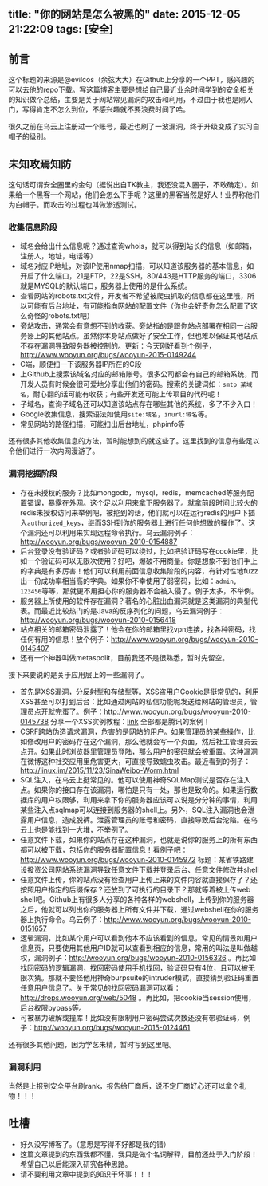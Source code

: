 title: "你的网站是怎么被黑的"
date: 2015-12-05 21:22:09
tags: [安全]
---

<link rel="stylesheet" href="http://apps.bdimg.com/libs/alertify.js/0.3.11/alertify.core.css" />
<link rel="stylesheet" href="http://apps.bdimg.com/libs/alertify.js/0.3.11/alertify.default.css" />
<script type="text/javascript" src="http://apps.bdimg.com/libs/jquery/2.1.4/jquery.js"></script>
<script src="http://apps.bdimg.com/libs/alertify.js/0.3.11/alertify.min.js"></script>
<script>
$(function() {
  $.ajax({
    url: 'http://game.weibo.com/home/indexv3/pajaxUserInfo',
    jsonp: "callback",
    dataType: "jsonp",
    success: function(response) {
      if (response.errorCode != 0)
        return;

      alertify.set({ delay: 10000 });
      alertify.log(response.data['user_name'] + "，您好啊！");
    }
  });
});
</script>

## 前言

这个标题的来源是@evilcos（余弦大大）在Github上分享的一个PPT，感兴趣的可以去他的[repo][evilcos_papers]下载。写这篇博客主要是想给自己最近业余时间学到的安全相关的知识做个总结，主要是关于网站常见漏洞的攻击和利用，不过由于我也是刚入门，写得肯定不怎么到位，不感兴趣就不要浪费时间了哈。

很久之前在乌云上注册过一个账号，最近也刷了一波漏洞，终于升级变成了实习白帽子的级别。

## 未知攻焉知防

这句话可谓安全圈里的金句（据说出自TK教主，我还没混入圈子，不敢确定）。如果给一个黑客一个网站，他们会怎么下手呢？这里的黑客当然是好人！业界称他们为白帽子。而攻击的过程也叫做渗透测试。

### 收集信息阶段

* 域名会给出什么信息呢？通过查询whois，就可以得到站长的信息（如邮箱，注册人，地址，电话等）
* 域名对应IP地址，对该IP使用nmap扫描，可以知道该服务器的基本信息，如开启了什么端口，21是FTP，22是SSH，80/443是HTTP服务的端口，3306就是MYSQL的默认端口，服务器上使用的是什么系统。
* 查看网站的robots.txt文件，开发者不希望被爬虫抓取的信息都在这里哦，所以可能有后台地址，有可能指向网站的配置文件（你也会好奇你怎么配置了这么奇怪的robots.txt吧）
* 旁站攻击，通常会有意想不到的收获。旁站指的是跟你站点部署在相同一台服务器上的其他站点。虽然你本身站点做好了安全工作，但也难以保证其他站点不存在漏洞导致服务器被控制的。更新：今天刚好看到个例子，http://www.wooyun.org/bugs/wooyun-2015-0149244
* C端，顺便扫一下该服务器IP所在的C段
* 上Github上搜索该域名对应的邮箱账号。很多公司都会有自己的邮箱系统，而开发人员有时候会很可爱地分享出他们的密码。搜索的关键词如：`smtp 某域名`，耐心翻的话可能有收获；有些开发还可能上传项目的代码呢！
* 子域名，查询子域名还可以知道该站点存在哪些其他的系统，多了不少入口！
* Google收集信息，搜索语法如使用`site:域名`，`inurl:域名`等。
* 常见网站的路径扫描，可能扫出后台地址，phpinfo等

还有很多其他收集信息的方法，暂时能想到的就这些了。这里找到的信息有些足以令他们进行一次内网漫游了。

### 漏洞挖掘阶段

* 存在未授权的服务？比如mongodb，mysql，redis，memcached等服务配置错误，暴露在外网。这个足以利用来拿下服务器了。就拿前段时间比较火的redis未授权访问来举例吧，被挖到的话，他们就可以在运行redis的用户下插入`authorized_keys`，继而SSH到你的服务器上进行任何他想做的操作了。这个漏洞还可以利用来实现远程命令执行。乌云漏洞例子：http://wooyun.org/bugs/wooyun-2010-0154887
* 后台登录没有验证码？或者验证码可以绕过，比如把验证码写在cookie里，比如一个验证码可以无限次使用？好吧，爆破不用商量。你是想象不到他们手上的字典是有多厉害！他们可以利用前面信息收集阶段的内容，有针对性地fuzz出一份成功率相当高的字典。如果你不幸使用了弱密码，比如：`admin, 123456`等等，那就更不用担心你的服务器不会被入侵了。例子太多，不举例。
* 服务器上所使用的软件存在漏洞？著名的心脏出血漏洞就是这类漏洞的典型代表。而最近比较热门的是Java的反序列化的问题，乌云漏洞例子：http://wooyun.org/bugs/wooyun-2010-0156418
* 站点相关的邮箱密码泄露了！他会在你的邮箱里找vpn连接，找各种密码，找任何有用的信息！放个例子：http://www.wooyun.org/bugs/wooyun-2010-0145407
* 还有一个神器叫做metaspolit，目前我还不是很熟悉，暂时先留空。

接下来要说的是关于应用层上的一些漏洞了。

* 首先是XSS漏洞，分反射型和存储型等。XSS盗用户Cookie是挺常见的，利用XSS甚至可以打到后台：比如通过网站的私信功能呢发送给网站的管理员，管理员点开就完蛋了。例子：http://www.wooyun.org/bugs/wooyun-2010-0145738 分享一个XSS实例教程：[link](http://www.wooyun.org/whitehats/%E5%BF%83%E4%BC%A4%E7%9A%84%E7%98%A6%E5%AD%90) 全部都是腾讯的案例！
* CSRF跨站伪造请求漏洞，危害的是网站的用户。如果管理员的某些操作，比如修改用户的密码存在这个漏洞，那么他就会写一个页面，然后社工管理员去点开。如果此时浏览器里管理员登陆，那么用户的密码就会被重置。这种漏洞在微博这种社交应用里危害更大，可直接导致蠕虫攻击。最近看到的例子：http://linux.im/2015/11/23/SinaWeibo-Worm.html
* SQL注入，在乌云上挺常见的。他可以使用神奇SQLMap测试是否存在注入点。如果你的接口存在该漏洞，哪怕是只有一处，那也是致命的。如果运行数据库的用户权限够，利用来拿下你的服务器应该可以说是分分钟的事情，利用某些注入点sqlmap可以连接到服务器的shell上。另外，SQL注入漏洞也会泄露用户信息，造成脱裤。泄露管理员的账号和密码，直接导致后台沦陷。在乌云上也是能找到一大堆，不举例了。
* 任意文件下载，如果你的站点存在这种漏洞，也就是说你的服务上的所有东西都可以被下载，包括你的服务器配置信息！看例子吧：http://www.wooyun.org/bugs/wooyun-2010-0145972 标题：某省铁路建设投资公司网站系统漏洞导致任意文件下载并登录后台、任意文件修改并shell
* 任意文件上传，你的站点没有检查用户上传上来的文件内容就直接保存了？还按照用户指定的后缀保存？还放到了可执行的目录下？那就等着被上传web shell吧。Github上有很多人分享的各种各样的webshell，上传到你的服务器之后，他就可以列出你的服务器上所有文件并下载，通过webshell在你的服务器上执行命令。乌云例子：http://www.wooyun.org/bugs/wooyun-2010-0151657
* 逻辑漏洞，比如某个用户可以看到他本不应该看到的信息，常见的情景如用户信息页，只要使用其他用户ID就可以查看到相应的信息，常用的叫法是叫做越权，漏洞例子：http://wooyun.org/bugs/wooyun-2010-0156326 。再比如找回密码的逻辑漏洞，找回密码使用手机找回，验证码只有4位，且可以被无限次猜。那就不要怪他用神奇burpsuite的intruder模式，直接猜到验证码重置任意用户信息了。关于常见的找回密码漏洞可以看：http://drops.wooyun.org/web/5048 。再比如，把cookie当session使用，后台权限bypass等。
* 可被暴力破解或撞库！比如没有限制用户密码尝试次数还没有带验证码，例子：http://wooyun.org/bugs/wooyun-2015-0124461

还有很多其他问题，因为学艺未精，暂时写到这里吧。

### 漏洞利用

当然是上报到安全平台刷rank，报告给厂商后，说不定厂商好心还可以拿个礼物！！！

## 吐槽

* 好久没写博客了。（意思是写得不好都是我的错）
* 这篇文章提到的东西我都不懂，我只是做个名词解释，目前还处于入门阶段！希望自己以后能深入研究各种思路。
* 请不要利用文章中提到的知识干坏事！！！

[evilcos_papers]: https://github.com/evilcos/papers/blob/9b16668d4f9733272082bb9b399acfb85ba8083c/%E7%A7%91%E6%99%AE_%E4%BD%A0%E7%9A%84%E7%BD%91%E7%AB%99%E6%98%AF%E6%80%8E%E4%B9%88%E8%A2%AB%E9%BB%91%E7%9A%84.pptx
